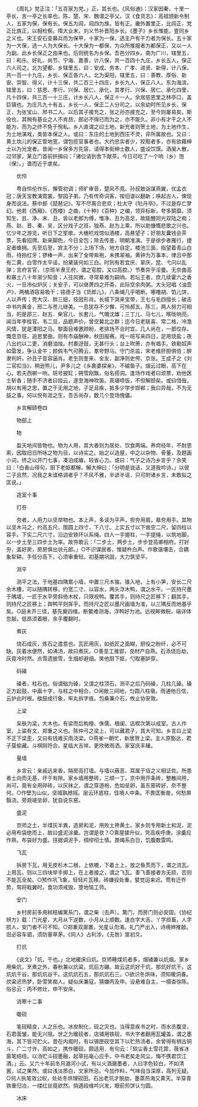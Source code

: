 <!-- { "loadSidebar": true } -->
　　《周礼》党正注：「五百家为党。」正，其长也。《风俗通》：汉家因秦，十里一亭长，言一亭之长率也。陈、楚、宋、魏谓之亭父。汉《食货志》：高祖颁新令制人，五家为保，保有长。保五为闾，闾四为族。皆有正。畿外置里正，比闾正，党正比族正，以相检察。隋大业末，刘义节补晋阳乡长。《墨子》乡长惟能，壹同乡之义也。宋王安石变募兵而为保甲，十家为一保，选主户有干力者为保长。五十家为一大保，选一人为大保长。十大保为一都保，为众所推服者为都保正，又以一人为副。此乡长保正之由来也。后则统名为乡保。吾邑分四乡。南为广川，辖里五，曰：和乐、好礼、尚节、宁海、嘉善，计八保，共一百四十九庄，乡长五人，保正六人司之。北为望都，乡辖里五，曰：安成、务本、广孝、进贤、新得，计八保，共一百一十九庄，乡长、保正各六人。北为渠阳，辖里五，曰：善教、厚俗、新安、崇智、得义，计十三保，共二百三十四庄，乡长九人，保正八人。东为海滨，辖里五，曰：慈恩、孝行、兴保、居仁、承化，其孝行、兴保、居仁、承化四里，凡十四保，共三百一十三庄，计乡长八人，保正十一人。余居慈恩里之林亭口，盖巨镇也。为庄凡九十有五，乡长一人，保正二人分司之。以余幼时所见乡长、保正，为张宝山、邢书二人。以后其子接充之，张之孙亦接充之，至今则屡易矣。斯役也，其稍有基业之人不肯昂，郎必不得已而为之，亦不能久。非小有才干之人不能为，而为之终不免于徇私。乡人直谓之曰土地，新充者则贺土地，为土地作生，为土地演戏，类皆本保之人。或曰：东庄的土地到西庄不灵，非所属故也。又曰：黄土坎儿的保正管地宽，谓包揽官事者也。大约忠实者少，狡黠者多，亦有欲藉绅士以为光宠者。昔闻一乡保多方先容，请得本街绅士数人，盛设饮馔。酒阑人散，过邻家，某立门首前拱揖曰：「诸位请到舍下献茶。今日可吃了一个响（乡）饱（保）。」谵而近于虐矣。 

　　优伶 

　　粤自伶伦作乐，懈管初调；师旷审音，楚风不竞。孙叔敖诣谋燕翼，优孟衣冠；唐天宝教演霓裳，黎园子弟。乃有传奇词客，按旧谱以翻新；唤起古人，俾现身而说法。蔡中郎《琵琶记》，写不尽离合悲欢；杜太守《牡丹亭》，不过是存亡梦幻。他若《西厢》、《西楼》之曲，《十种》《百种》之编，领异标新，夸多鬬靡。须知生、且、净、末、丑，皆以老郎为傅，惟净、丑为高足，故能醒同光双陆之痴；燕、赵、晋、秦、吴，区分戏子之班，独燕、赵为上乘，所以助慷慨悲歌之兴也。忆少年之游览，听日下之笙歌。大栅栏戏馆似酒楼，高悬望子；好朋友囊钱会茶票，先看招牌。新来脚色，今日全包；除去传差，明朝准演。于是徐步者雁行，捷足者蜂拥。先至后至，宾主不分；上场下场，地方自定。楼池三面，指望着青山白雨，待拍红牙；锣棒一声，出来了金带紫袍，未携翠袖。黄钟为万事本，律吕中那有二黄，白雪作太平谣，扮黛装何如三白。时则有若宜庆、翠庆，昆、弋问以乱弹；言府言官，（京班半隶王府，谓之官腔，又曰高腔。）节奏异乎淫曼。无奈曲高和寡土八十年渐少知音；人往风微，寻常辈难为嗣响。若坛王者，庶几续霍六之香火，一旦冷似炉灰；关安子，可以继萧四之开斋，此际空余肉粥。大头冠唱《油壶卢》，两桶酒容易吸干；铭德子当《货郎儿》，八条绳几乎喝断。嘟噜胡、馅儿饼，人以声传；秃大汉、胖三妞，技因形肖。长城下哭来宝带，王七与毛四擅长；破击中书内黄金，邢二与苍儿继美。一息犹存不少懈，可怜郝五、陈三，两人努力可相当，的是邵三、赵五．柴官儿、长套儿，气魄沈雄；三丁儿、马七儿，喉咙响亮。闻当年李桂官、韦二旦，品题声价，曾空冀北之群；迄今日老联喜、常二格，冷澹风情，犹是溧阳之马。黎面目难邀顾盼，老排场不合时宜。几人尚在，一部仅存。慨息京班，追思里曲。则有市庙酬神，秋田报赛。戏一班写来四日，足用烧盐；夜八出约以二更，消磨油烛。村裹迓鼓，无甚行头；台上吹箫，亦有唱手。铁勒奴声如雷发，争认金牛；颜佩韦气可腾云，羣夸野马。守门杀监，宋老维肝胆俱佰；醉隶判奸，孙丑子音容逼肖。老生则奎来、全友，副净则史侉、京张。王成子之《刘二官扣当》，稍逊熊儿，尹多儿之《乡裹婆探亲》，不输鱼子。烟云过眼，高下在心。若夫西梆一响，班号披缸；朔雪刚飘，俗名搭洞。逢场作戏者曰顽票，劝他医士斩香；随手不济者曰挂云，遂至海神吹笛。真堪啧饭，不但解颐矣。或曰惜哉，胡以有用之思，置之于无用之地，子足且疾，抵多少学步邯郸；我曰异哉，不为无益之事，何以悦有涯之生，吾舌尚存，数几个登场傀儡。 

　　乡言解颐卷四 

　　物部上 

　　物 

　　盈天地间皆物也。物为人用，其大者则为居处、饮食两端。养疴经年，不耐思索，因取旧日所咏之物为目，以诗实之。始之以造屋，中之以杂物、骨董，及题画小词，终之以开门七事，凑泊成编，较省心力。或曰：气子之诗乃乡言乎？余笑曰：「白香山得句，厨下老妪都解。解大绅曰：「分明是说话，又道我吟诗。」以彼二子且然，况我之未谙格调者乎？不风不雅，半谚半谣．只可附诸乡言，未敢拟之匡说。」 

　　造室十事 

　　打夯 

　　夯者，人用力以坚举物也。本上声，多读为平声，担夯用肩，皋夯用手。其物以坚木马之，约高五尺，围圆上四寸，下八寸。上实五寸以下凿空二尺，留四柱以容手。下实二尺六寸，沿边安铁环以系绳。四人一手握柱，一手提绳，以筑地脚，以一步土至三四步土为率。故夯歌云：「二步土，两步土，步步登高卿相府。打好夯，盖好房，房房俱出状元郎。」○不识谋居者，惟疑杵白声。作歌谐壤击，合耦象犁耕。手任分高下，心须审重轻。初基期巩固，大力筑坚平。 

　　测平 

　　测平之法，于地基四隅累小墙，中置三尺木锥。锥入地，上有小笋，安长二尺余木槽，可以随隅转移。约宽二寸，以容水，两头浮木鸭，谓之水平。一匠持尺墨于隅墙，一匠于水平旁斜倚木杖，只限视鸭。覆其手，则持尺之匠移下；翻其手，则持尺之匠移上；舆鸭平则挥手。而持尺之匠以墨尺画墙为准，以三隅反而地基乎矣。○庭未开三径，基先奠四维。断鳖难测海，浮鸭好为池。远视眸微睨，端详体忽敲。低昂须着眼，余手覆翻时。 

　　煮灰 

　　烧石成灰，炼石之遣意也。瓦匠用灰，如纸匠之面糊，厨役之粉纤，必不可缺。灰着水便然，如沸汤，故曰煮灰。○善垩工推郢，良材产自燕。石添烧后劫，灰竟冷时然。点雪遗披雪，生烟却避烟。笑他厨下妪，勺取塞胪穿。 

　　码磉 

　　磉者，柱石也。俗谓础为磉，又谓之柱顶石。测平之后乃码磉，几柱几磉。磉正方起鼓，中画十字，与柱之中相合。○闲敞三间地，匀圆八柱墩。雨通他日信，云护此时根。楹鼓成行象，牢丸拆字痕。包桑兼介石，攸止协安敦。 

　　上梁 

　　杗肤为梁，大木也。有梁而后构檀、侏儒、根阑、店楔次第以成室。古人作室，上粱有文，郑重之义也。陈仲弓之梁上，可以藏君子，其大可知。乡言曰上梁不正下梁歪，又曰有钱难买雨浇梁。○燕雀一朝忙，新居贺上梁。主人原豁达，君子莫偷藏。斗棋刚符合，星临大吉祥。更欣微雨洒，家室庆丰穰。 

　　量墙 

　　乡言云：亲戚远来香，隔房高打墙。与墙以蔽恶、耳属于垣之义相证佐。所患者土向而无基，坏于有隙。家乡墙用整砖，三顺一丁。京中用开条砖，整散间用，尚可。竟有全用碎砖，以灰抹之，谓之穿道袍，危如垒卵，虽东窑砖好，奈不整何。○作壁为山似，坚城孰撼摇。层云环底柱，佳境人中条。不畏匡衡凿，何愁屏翳浇。旁观嗟垒卵，犹自说东窑。 

　　盛泥 

　　京师之土，半煤灰半粪，造房和泥，用败土搀黄土。家乡则专用新土和泥，泥必用布袋绝而上，故曰盛泥涂羹。岂谓是欤？○乘屋猱升似，凭高疾呼庚。涂羹应作熟，布袋好为盛。拮据调泥手，绸缪彻土情。畏绳系白日，饥腹数雷鸣。 

　　飞瓦 

　　拆房下瓦，用无皮杉木二根，上依檐，下着土上，放之鱼贯而下，谓之流瓦。上用瓦，则以三四块举手掷上，在上者接之，谓之飞瓦。善飞善接者方无损，否则不能瓦全矣。○预作巩飞象，轻轻片瓦移。砖嫌投处重，甓觉运来迟。莺有迁乔势，鸳将戢翼时。食功须戒毁，堕地恼工师。 

　　安门 

　　乡村房前多用秫秸编篱系门，谓之柴（去声）。篱门，而房门则必安固。《协纪辨方》载：门光星，大月从下逆数，小月从上顺数。逢白字大吉，丫字损畜，人字损人，安门者不可不知。○郑重双扉置，光星认勿淆。礼门严出入，诗境辨推敲。诳必容车驷，须防塞草茅。《同人》占利涉，《无咎》筮初爻。 

　　打炕 

　　《说文》「炕，干也。」北地暖床曰炕。京师睡煤炕者多，烟铺兼以炕烟。家乡用柴炕，烹煮之外，春秋兼以炕粱，炕后方碾。故云这炕好干炕，那炕好炕干。这炕炕干谷，那炕炕谷干。这炕炕石五，那炕炕石三。○欲识冬烘味，须知暖洞春。炊粱迟热梦，卧雪笑痴人。疑似床兼寇，猜嫌丙及申。设悬难自主，一榻杳徐陈。俗忌云：丙不修灶，申不安床。 

　　消寒十二事 

　　暖砚 

　　笔砚精良，人之乐也。冰炭制化，砚之灾也。当得意疾书之时，而水丞腹坚，石君面皱，能无兴阻。世之为暖砚者，店铺用铁砚，书大字者翻用瓦罐盖，谓之墨海，其下皆可贮火。昔在内阁时，有以锡匣砚空其下以贮热汤者。余曾得有柄古铜斗，广二寸许，高如之，携作暖砚，颇适用．有句云：「软尘香土雪花霏，薇省冰窗笔结纽。以汤贮斗砚墨融，起草拈毫心应手。中书老矣走风尘，悔不携君饮江酒。」云。又六十年前冬月潞河小试，有以火酒磨墨者，人曰字色较白，不如清酱，试之果然。或曰浅淡质白，文家所忌。今加作料，气味自当深厚，高列无疑。○何人执笔效公权，处处冬烘理砚田。石出老坑才脱劫，墨蒸热海又熏天。半穿青铁重归冶，一缕红丝竟欲然。倘遇段维吟兴发，眼前煎饼认匀圆。 

　　冰床 

